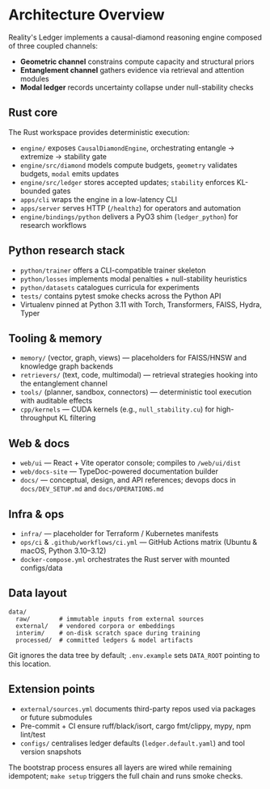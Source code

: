 # Architecture Overview

Reality's Ledger implements a causal-diamond reasoning engine composed of three coupled channels:

- **Geometric channel** constrains compute capacity and structural priors
- **Entanglement channel** gathers evidence via retrieval and attention modules
- **Modal ledger** records uncertainty collapse under null-stability checks

## Rust core

The Rust workspace provides deterministic execution:

- `engine/` exposes `CausalDiamondEngine`, orchestrating entangle → extremize → stability gate
- `engine/src/diamond` models compute budgets, `geometry` validates budgets, `modal` emits updates
- `engine/src/ledger` stores accepted updates; `stability` enforces KL-bounded gates
- `apps/cli` wraps the engine in a low-latency CLI
- `apps/server` serves HTTP (`/healthz`) for operators and automation
- `engine/bindings/python` delivers a PyO3 shim (`ledger_python`) for research workflows

## Python research stack

- `python/trainer` offers a CLI-compatible trainer skeleton
- `python/losses` implements modal penalties + null-stability heuristics
- `python/datasets` catalogues curricula for experiments
- `tests/` contains pytest smoke checks across the Python API
- Virtualenv pinned at Python 3.11 with Torch, Transformers, FAISS, Hydra, Typer

## Tooling & memory

- `memory/` (vector, graph, views) — placeholders for FAISS/HNSW and knowledge graph backends
- `retrievers/` (text, code, multimodal) — retrieval strategies hooking into the entanglement channel
- `tools/` (planner, sandbox, connectors) — deterministic tool execution with auditable effects
- `cpp/kernels` — CUDA kernels (e.g., `null_stability.cu`) for high-throughput KL filtering

## Web & docs

- `web/ui` — React + Vite operator console; compiles to `/web/ui/dist`
- `web/docs-site` — TypeDoc-powered documentation builder
- `docs/` — conceptual, design, and API references; devops docs in `docs/DEV_SETUP.md` and `docs/OPERATIONS.md`

## Infra & ops

- `infra/` — placeholder for Terraform / Kubernetes manifests
- `ops/ci` & `.github/workflows/ci.yml` — GitHub Actions matrix (Ubuntu & macOS, Python 3.10–3.12)
- `docker-compose.yml` orchestrates the Rust server with mounted configs/data

## Data layout

```
data/
  raw/        # immutable inputs from external sources
  external/   # vendored corpora or embeddings
  interim/    # on-disk scratch space during training
  processed/  # committed ledgers & model artifacts
```

Git ignores the data tree by default; `.env.example` sets `DATA_ROOT` pointing to this location.

## Extension points

- `external/sources.yml` documents third-party repos used via packages or future submodules
- Pre-commit + CI ensure ruff/black/isort, cargo fmt/clippy, mypy, npm lint/test
- `configs/` centralises ledger defaults (`ledger.default.yaml`) and tool version snapshots

The bootstrap process ensures all layers are wired while remaining idempotent; `make setup` triggers the full chain and runs smoke checks.
